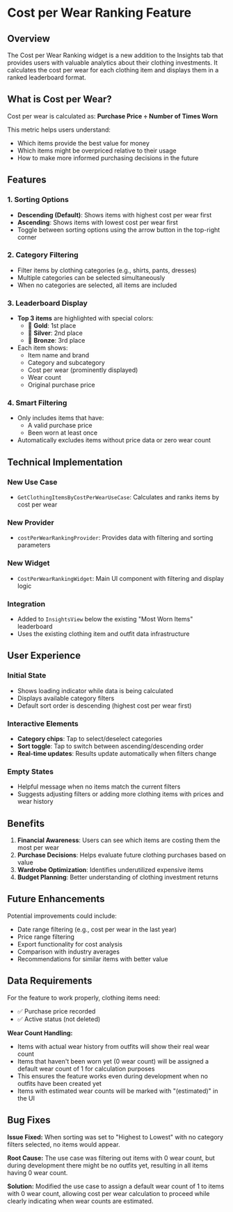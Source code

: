 # Cost per Wear Ranking Feature

## Overview
The Cost per Wear Ranking widget is a new addition to the Insights tab that provides users with valuable analytics about their clothing investments. It calculates the cost per wear for each clothing item and displays them in a ranked leaderboard format.

## What is Cost per Wear?
Cost per wear is calculated as: **Purchase Price ÷ Number of Times Worn**

This metric helps users understand:
- Which items provide the best value for money
- Which items might be overpriced relative to their usage
- How to make more informed purchasing decisions in the future

## Features

### 1. **Sorting Options**
- **Descending (Default)**: Shows items with highest cost per wear first
- **Ascending**: Shows items with lowest cost per wear first
- Toggle between sorting options using the arrow button in the top-right corner

### 2. **Category Filtering**
- Filter items by clothing categories (e.g., shirts, pants, dresses)
- Multiple categories can be selected simultaneously
- When no categories are selected, all items are included

### 3. **Leaderboard Display**
- **Top 3 items** are highlighted with special colors:
  - 🥇 **Gold**: 1st place
  - 🥈 **Silver**: 2nd place  
  - 🥉 **Bronze**: 3rd place
- Each item shows:
  - Item name and brand
  - Category and subcategory
  - Cost per wear (prominently displayed)
  - Wear count
  - Original purchase price

### 4. **Smart Filtering**
- Only includes items that have:
  - A valid purchase price
  - Been worn at least once
- Automatically excludes items without price data or zero wear count

## Technical Implementation

### New Use Case
- `GetClothingItemsByCostPerWearUseCase`: Calculates and ranks items by cost per wear

### New Provider
- `costPerWearRankingProvider`: Provides data with filtering and sorting parameters

### New Widget
- `CostPerWearRankingWidget`: Main UI component with filtering and display logic

### Integration
- Added to `InsightsView` below the existing "Most Worn Items" leaderboard
- Uses the existing clothing item and outfit data infrastructure

## User Experience

### Initial State
- Shows loading indicator while data is being calculated
- Displays available category filters
- Default sort order is descending (highest cost per wear first)

### Interactive Elements
- **Category chips**: Tap to select/deselect categories
- **Sort toggle**: Tap to switch between ascending/descending order
- **Real-time updates**: Results update automatically when filters change

### Empty States
- Helpful message when no items match the current filters
- Suggests adjusting filters or adding more clothing items with prices and wear history

## Benefits

1. **Financial Awareness**: Users can see which items are costing them the most per wear
2. **Purchase Decisions**: Helps evaluate future clothing purchases based on value
3. **Wardrobe Optimization**: Identifies underutilized expensive items
4. **Budget Planning**: Better understanding of clothing investment returns

## Future Enhancements

Potential improvements could include:
- Date range filtering (e.g., cost per wear in the last year)
- Price range filtering
- Export functionality for cost analysis
- Comparison with industry averages
- Recommendations for similar items with better value

## Data Requirements

For the feature to work properly, clothing items need:
- ✅ Purchase price recorded
- ✅ Active status (not deleted)

**Wear Count Handling:**
- Items with actual wear history from outfits will show their real wear count
- Items that haven't been worn yet (0 wear count) will be assigned a default wear count of 1 for calculation purposes
- This ensures the feature works even during development when no outfits have been created yet
- Items with estimated wear counts will be marked with "(estimated)" in the UI

## Bug Fixes

**Issue Fixed:** When sorting was set to "Highest to Lowest" with no category filters selected, no items would appear.

**Root Cause:** The use case was filtering out items with 0 wear count, but during development there might be no outfits yet, resulting in all items having 0 wear count.

**Solution:** Modified the use case to assign a default wear count of 1 to items with 0 wear count, allowing cost per wear calculation to proceed while clearly indicating when wear counts are estimated.
